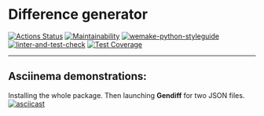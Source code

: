 # Difference generator

[![Actions Status](https://github.com/Corrosion667/python-project-lvl2/workflows/hexlet-check/badge.svg)](https://github.com/Corrosion667/python-project-lvl2/actions)
[![Maintainability](https://api.codeclimate.com/v1/badges/50b02185e2d65163855c/maintainability)](https://codeclimate.com/github/Corrosion667/python-project-lvl2/maintainability)
[![wemake-python-styleguide](https://img.shields.io/badge/style-wemake-000000.svg)](https://github.com/wemake-services/wemake-python-styleguide)
[![linter-and-test-check](https://github.com/Corrosion667/python-project-lvl2/actions/workflows/linter-and-test-check.yml/badge.svg)](https://github.com/Corrosion667/python-project-lvl2/actions/workflows/linter-and-test-check.yml)
[![Test Coverage](https://api.codeclimate.com/v1/badges/a99a88d28ad37a79dbf6/test_coverage)](https://codeclimate.com/github/codeclimate/codeclimate/test_coverage)

---

## Asciinema demonstrations:
Installing the whole package. Then launching **Gendiff** for two JSON files.
[![asciicast](https://asciinema.org/a/pGDPAA50ZBFo46MyBhIZvIejW.svg)](https://asciinema.org/a/pGDPAA50ZBFo46MyBhIZvIejW)
